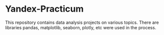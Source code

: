 # Yandex-Practicum

 This repository contains data analysis projects on various topics. There are libraries pandas, matplotlib, seaborn, plotly, etc were used in the process.
